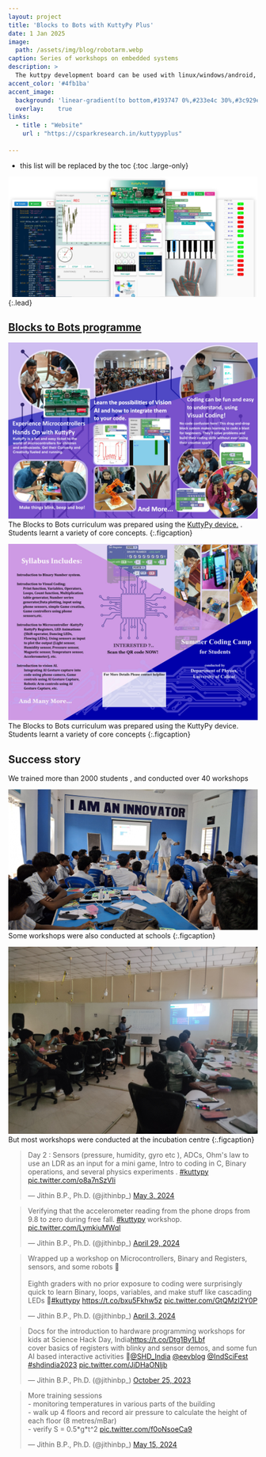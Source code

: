 ```yaml
---
layout: project
title: 'Blocks to Bots with KuttyPy Plus'
date: 1 Jan 2025
image: 
  path: /assets/img/blog/robotarm.webp
caption: Series of workshops on embedded systems
description: >
  The kuttpy development board can be used with linux/windows/android, It is an alternative to Arduino for bare metal work. Allows live manipulation of registers of the microcontroller to study how it works. The Blocks to Bots program uses it
accent_color: '#4fb1ba'
accent_image:
  background: 'linear-gradient(to bottom,#193747 0%,#233e4c 30%,#3c929e 50%,#d5d5d4 70%,#cdccc8 100%)'
  overlay:    true
links:
  - title : "Website"
    url : "https://csparkresearch.in/kuttypyplus"

---
```


* this list will be replaced by the toc
{:toc .large-only}

![](/assets/img/kuttypy/kpy_cover.jpg){:.lead}

## <a href="https://cie.uoc.ac.in/en/latest/projects/b2b/blockstobots/" target="_blank">Blocks to Bots programme</a>

![](/assets/img/kuttypy/cover.jpeg)
The Blocks to Bots curriculum was prepared using the <a href="https://csparkresearch.in/kuttypyplus" target="_blank">KuttyPy device.</a> . Students learnt a variety of core concepts.
{:.figcaption}

![](/assets/img/kuttypy/syllabus.jpeg)
The Blocks to Bots curriculum was prepared using the KuttyPy device. Students learnt a variety of core concepts
{:.figcaption}


## Success story

We trained more than 2000 students , and conducted over 40 workshops

![](/assets/img/kuttypy/school.jpg)
Some workshops were also conducted at schools
{:.figcaption}

![](/assets/img/kuttypy/class.jpg)
But most workshops were conducted at the incubation centre
{:.figcaption}


<blockquote class="twitter-tweet"><p lang="en" dir="ltr">Day 2 : Sensors (pressure, humidity, gyro etc ), ADCs, Ohm&#39;s law to use an LDR as an input for a mini game, Intro to coding in C, Binary operations, and several physics experiments . <a href="https://twitter.com/hashtag/kuttypy?src=hash&amp;ref_src=twsrc%5Etfw">#kuttypy</a> <a href="https://t.co/o8a7nSzVIi">pic.twitter.com/o8a7nSzVIi</a></p>&mdash; Jithin B.P., Ph.D. (@jithinbp_) <a href="https://twitter.com/jithinbp_/status/1786362526546186321?ref_src=twsrc%5Etfw">May 3, 2024</a></blockquote> <script async src="https://platform.twitter.com/widgets.js" charset="utf-8"></script> 


<blockquote class="twitter-tweet"><p lang="en" dir="ltr">Verifying that the accelerometer reading from the phone drops from 9.8 to zero during free fall. <a href="https://twitter.com/hashtag/kuttypy?src=hash&amp;ref_src=twsrc%5Etfw">#kuttypy</a> workshop. <a href="https://t.co/LymkiuMWql">pic.twitter.com/LymkiuMWql</a></p>&mdash; Jithin B.P., Ph.D. (@jithinbp_) <a href="https://twitter.com/jithinbp_/status/1784945445187506367?ref_src=twsrc%5Etfw">April 29, 2024</a></blockquote> <script async src="https://platform.twitter.com/widgets.js" charset="utf-8"></script> 

<blockquote class="twitter-tweet"><p lang="en" dir="ltr">Wrapped up a workshop on Microcontrollers, Binary and Registers, sensors, and some robots 🤖 <br><br>Eighth graders with no prior exposure to coding were surprisingly quick to learn Binary, loops, variables, and make stuff like cascading LEDs 🤩<a href="https://twitter.com/hashtag/kuttypy?src=hash&amp;ref_src=twsrc%5Etfw">#kuttypy</a> <a href="https://t.co/bxu5Fkhw5z">https://t.co/bxu5Fkhw5z</a> <a href="https://t.co/GtQMzI2Y0P">pic.twitter.com/GtQMzI2Y0P</a></p>&mdash; Jithin B.P., Ph.D. (@jithinbp_) <a href="https://twitter.com/jithinbp_/status/1775487277516661247?ref_src=twsrc%5Etfw">April 3, 2024</a></blockquote> <script async src="https://platform.twitter.com/widgets.js" charset="utf-8"></script> 

<blockquote class="twitter-tweet"><p lang="en" dir="ltr">Docs for the introduction to hardware programming workshops for kids at Science Hack Day, India<a href="https://t.co/Dtg1By1Lbf">https://t.co/Dtg1By1Lbf</a><br>cover basics of registers with blinky and sensor demos, and some fun AI based interactive activities 🧪<a href="https://twitter.com/SHD_India?ref_src=twsrc%5Etfw">@SHD_India</a> <a href="https://twitter.com/eevblog?ref_src=twsrc%5Etfw">@eevblog</a> <a href="https://twitter.com/IndSciFest?ref_src=twsrc%5Etfw">@IndSciFest</a> <a href="https://twitter.com/hashtag/shdindia2023?src=hash&amp;ref_src=twsrc%5Etfw">#shdindia2023</a> <a href="https://t.co/JiDHaONljb">pic.twitter.com/JiDHaONljb</a></p>&mdash; Jithin B.P., Ph.D. (@jithinbp_) <a href="https://twitter.com/jithinbp_/status/1717215691722654168?ref_src=twsrc%5Etfw">October 25, 2023</a></blockquote> <script async src="https://platform.twitter.com/widgets.js" charset="utf-8"></script> 


<blockquote class="twitter-tweet"><p lang="en" dir="ltr">More training sessions<br>- monitoring temperatures in various parts of the building <br>- walk up 4 floors and record air pressure to calculate the height of each floor (8 metres/mBar)<br>- verify S = 0.5*g*t^2 <a href="https://t.co/f0oNsoeCa9">pic.twitter.com/f0oNsoeCa9</a></p>&mdash; Jithin B.P., Ph.D. (@jithinbp_) <a href="https://twitter.com/jithinbp_/status/1790763823386742987?ref_src=twsrc%5Etfw">May 15, 2024</a></blockquote> <script async src="https://platform.twitter.com/widgets.js" charset="utf-8"></script> 